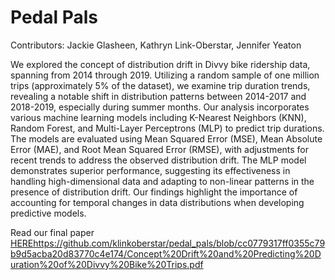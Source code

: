 # Pedal Pals

Contributors: Jackie Glasheen, Kathryn Link-Oberstar, Jennifer Yeaton

We explored the concept of distribution drift in Divvy bike ridership data, spanning from 2014 through 2019. Utilizing a random sample of one million trips (approximately 5% of the dataset), we examine trip duration trends, revealing a notable shift in distribution patterns between 2014-2017 and 2018-2019, especially during summer months. Our analysis incorporates various machine learning models including K-Nearest Neighbors (KNN), Random Forest, and Multi-Layer Perceptrons (MLP) to predict trip durations. The models are evaluated using Mean Squared Error (MSE), Mean Absolute Error (MAE), and Root Mean Squared Error (RMSE), with adjustments for recent trends to address the observed distribution drift. The MLP
model demonstrates superior performance, suggesting its effectiveness in handling high-dimensional data and adapting to non-linear patterns in the presence of distribution drift. Our findings highlight the importance of accounting for temporal changes in data distributions when developing predictive models.

Read our final paper [HERE](https://github.com/klinkoberstar/pedal_pals/blob/cc0779317ff0355c79b9d5acba20d83770c4e174/Concept%20Drift%20and%20Predicting%20Duration%20of%20Divvy%20Bike%20Trips.pdf)https://github.com/klinkoberstar/pedal_pals/blob/cc0779317ff0355c79b9d5acba20d83770c4e174/Concept%20Drift%20and%20Predicting%20Duration%20of%20Divvy%20Bike%20Trips.pdf



